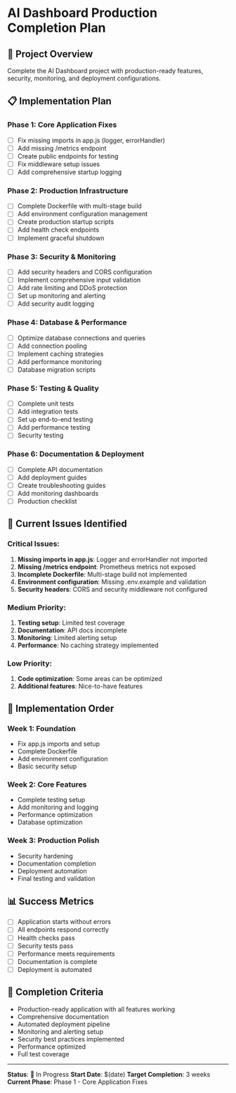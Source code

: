# AI Dashboard Production Completion Plan

## 🎯 Project Overview
Complete the AI Dashboard project with production-ready features, security, monitoring, and deployment configurations.

## 📋 Implementation Plan

### Phase 1: Core Application Fixes
- [ ] Fix missing imports in app.js (logger, errorHandler)
- [ ] Add missing /metrics endpoint
- [ ] Create public endpoints for testing
- [ ] Fix middleware setup issues
- [ ] Add comprehensive startup logging

### Phase 2: Production Infrastructure
- [ ] Complete Dockerfile with multi-stage build
- [ ] Add environment configuration management
- [ ] Create production startup scripts
- [ ] Add health check endpoints
- [ ] Implement graceful shutdown

### Phase 3: Security & Monitoring
- [ ] Add security headers and CORS configuration
- [ ] Implement comprehensive input validation
- [ ] Add rate limiting and DDoS protection
- [ ] Set up monitoring and alerting
- [ ] Add security audit logging

### Phase 4: Database & Performance
- [ ] Optimize database connections and queries
- [ ] Add connection pooling
- [ ] Implement caching strategies
- [ ] Add performance monitoring
- [ ] Database migration scripts

### Phase 5: Testing & Quality
- [ ] Complete unit tests
- [ ] Add integration tests
- [ ] Set up end-to-end testing
- [ ] Add performance testing
- [ ] Security testing

### Phase 6: Documentation & Deployment
- [ ] Complete API documentation
- [ ] Add deployment guides
- [ ] Create troubleshooting guides
- [ ] Add monitoring dashboards
- [ ] Production checklist

## 🔧 Current Issues Identified

### Critical Issues:
1. **Missing imports in app.js**: Logger and errorHandler not imported
2. **Missing /metrics endpoint**: Prometheus metrics not exposed
3. **Incomplete Dockerfile**: Multi-stage build not implemented
4. **Environment configuration**: Missing .env.example and validation
5. **Security headers**: CORS and security middleware not configured

### Medium Priority:
1. **Testing setup**: Limited test coverage
2. **Documentation**: API docs incomplete
3. **Monitoring**: Limited alerting setup
4. **Performance**: No caching strategy implemented

### Low Priority:
1. **Code optimization**: Some areas can be optimized
2. **Additional features**: Nice-to-have features

## 🚀 Implementation Order

### Week 1: Foundation
- Fix app.js imports and setup
- Complete Dockerfile
- Add environment configuration
- Basic security setup

### Week 2: Core Features
- Complete testing setup
- Add monitoring and logging
- Performance optimization
- Database optimization

### Week 3: Production Polish
- Security hardening
- Documentation completion
- Deployment automation
- Final testing and validation

## 📊 Success Metrics
- [ ] Application starts without errors
- [ ] All endpoints respond correctly
- [ ] Health checks pass
- [ ] Security tests pass
- [ ] Performance meets requirements
- [ ] Documentation is complete
- [ ] Deployment is automated

## 🎉 Completion Criteria
- Production-ready application with all features working
- Comprehensive documentation
- Automated deployment pipeline
- Monitoring and alerting setup
- Security best practices implemented
- Performance optimized
- Full test coverage

---

**Status**: 🔄 In Progress
**Start Date**: $(date)
**Target Completion**: 3 weeks
**Current Phase**: Phase 1 - Core Application Fixes
